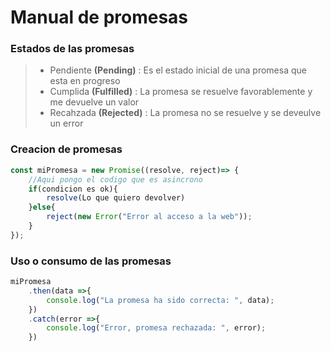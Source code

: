 # Manual de promesas

### Estados de las promesas

> - Pendiente **(Pending)** : Es el estado inicial de una promesa que esta en progreso
> - Cumplida **(Fulfilled)** : La promesa se resuelve favorablemente y me devuelve un valor
> - Recahzada **(Rejected)** : La promesa no se resuelve y se deveulve un error


### Creacion de promesas

```javascript
const miPromesa = new Promise((resolve, reject)=> {
    //Aqui pongo el codigo que es asincrono
    if(condicion es ok){
        resolve(Lo que quiero devolver)
    }else{
        reject(new Error("Error al acceso a la web"));
    }
});
```

### Uso o consumo de las promesas

```javascript
miPromesa
    .then(data =>{
        console.log("La promesa ha sido correcta: ", data);
    })
    .catch(error =>{
        console.log("Error, promesa rechazada: ", error);
    })
```

